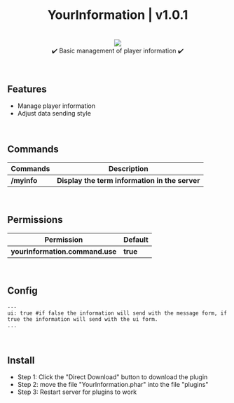 <div align="center">
<h1>YourInformation | v1.0.1<h1>
</div>
<p align="center">
<a href="https://poggit.pmmp.io/p/YourInformation"><img src="https://poggit.pmmp.io/shield.state/YourInformation">
</a>
<br>
✔️ Basic management of player information ✔️
</p>

<br>

## Features
- Manage player information
- Adjust data sending style

<br>

## Commands
| **Commands** | **Description** |
| --- | --- |
| **/myinfo** | **Display the term information in the server** |

<br>

## Permissions
| **Permission** | **Default** |
| --- | --- |
| **yourinformation.command.use** | **true** |
	
<br>

## Config
```
---
ui: true #if false the information will send with the message form, if true the information will send with the ui form.
...
```

<br>

## Install
- Step 1: Click the "Direct Download" button to download the plugin
- Step 2: move the file "YourInformation.phar" into the file "plugins"
- Step 3: Restart server for plugins to work
